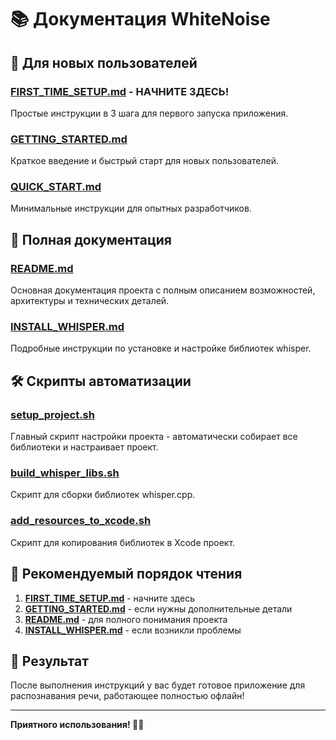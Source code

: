 # 📚 Документация WhiteNoise

## 🚀 Для новых пользователей

### [FIRST_TIME_SETUP.md](FIRST_TIME_SETUP.md) - **НАЧНИТЕ ЗДЕСЬ!**
Простые инструкции в 3 шага для первого запуска приложения.

### [GETTING_STARTED.md](GETTING_STARTED.md)
Краткое введение и быстрый старт для новых пользователей.

### [QUICK_START.md](QUICK_START.md)
Минимальные инструкции для опытных разработчиков.

## 📖 Полная документация

### [README.md](README.md)
Основная документация проекта с полным описанием возможностей, архитектуры и технических деталей.

### [INSTALL_WHISPER.md](INSTALL_WHISPER.md)
Подробные инструкции по установке и настройке библиотек whisper.

## 🛠 Скрипты автоматизации

### [setup_project.sh](setup_project.sh)
Главный скрипт настройки проекта - автоматически собирает все библиотеки и настраивает проект.

### [build_whisper_libs.sh](build_whisper_libs.sh)
Скрипт для сборки библиотек whisper.cpp.

### [add_resources_to_xcode.sh](add_resources_to_xcode.sh)
Скрипт для копирования библиотек в Xcode проект.

## 🎯 Рекомендуемый порядок чтения

1. **[FIRST_TIME_SETUP.md](FIRST_TIME_SETUP.md)** - начните здесь
2. **[GETTING_STARTED.md](GETTING_STARTED.md)** - если нужны дополнительные детали
3. **[README.md](README.md)** - для полного понимания проекта
4. **[INSTALL_WHISPER.md](INSTALL_WHISPER.md)** - если возникли проблемы

## 📱 Результат

После выполнения инструкций у вас будет готовое приложение для распознавания речи, работающее полностью офлайн!

---

**Приятного использования! 🎤📱** 